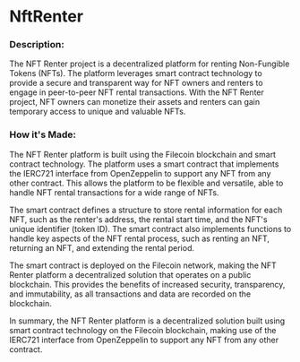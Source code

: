 # NftRenter

### Description:

The NFT Renter project is a decentralized platform for renting Non-Fungible Tokens (NFTs). The platform leverages smart contract technology to provide a secure and transparent way for NFT owners and renters to engage in peer-to-peer NFT rental transactions. With the NFT Renter project, NFT owners can monetize their assets and renters can gain temporary access to unique and valuable NFTs.

### How it's Made:

The NFT Renter platform is built using the Filecoin blockchain and smart contract technology. The platform uses a smart contract that implements the IERC721 interface from OpenZeppelin to support any NFT from any other contract. This allows the platform to be flexible and versatile, able to handle NFT rental transactions for a wide range of NFTs.

The smart contract defines a structure to store rental information for each NFT, such as the renter's address, the rental start time, and the NFT's unique identifier (token ID). The smart contract also implements functions to handle key aspects of the NFT rental process, such as renting an NFT, returning an NFT, and extending the rental period.

The smart contract is deployed on the Filecoin network, making the NFT Renter platform a decentralized solution that operates on a public blockchain. This provides the benefits of increased security, transparency, and immutability, as all transactions and data are recorded on the blockchain.

In summary, the NFT Renter platform is a decentralized solution built using smart contract technology on the Filecoin blockchain, making use of the IERC721 interface from OpenZeppelin to support any NFT from any other contract.
